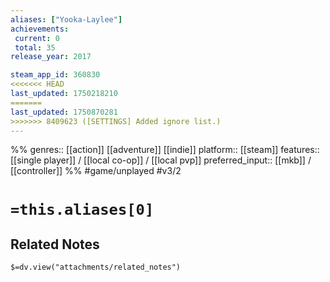 ```yaml
---
aliases: ["Yooka-Laylee"]
achievements:
 current: 0
 total: 35
release_year: 2017

steam_app_id: 360830
<<<<<<< HEAD
last_updated: 1750218210
=======
last_updated: 1750870281
>>>>>>> 8409623 ([SETTINGS] Added ignore list.)
---
```

%%
genres:: [[action]] [[adventure]] [[indie]]
platform:: [[steam]]
features:: [[single player]] / [[local co-op]] / [[local pvp]]
preferred_input:: [[mkb]] / [[controller]]
%%
#game/unplayed
#v3/2

# `=this.aliases[0]`
## Related Notes
`$=dv.view("attachments/related_notes")`